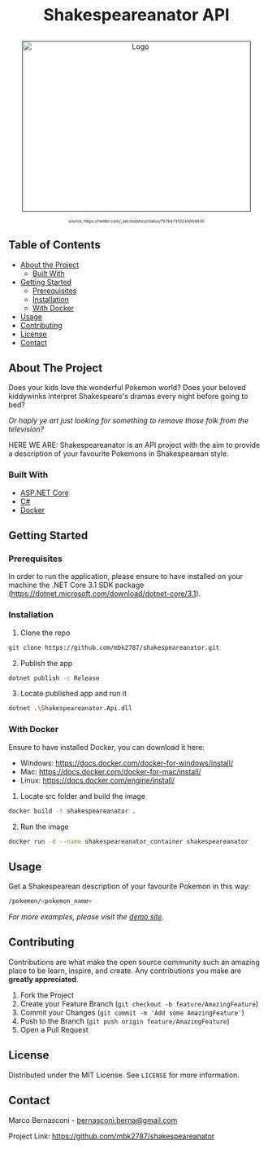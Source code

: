 <!--
*** Thanks for checking out this README Template. If you have a suggestion that would
*** make this better, please fork the repo and create a pull request or simply open
*** an issue with the tag "enhancement".
*** Thanks again! Now go create something AMAZING! :D
-->





<!-- PROJECT SHIELDS -->
<!--
*** I'm using markdown "reference style" links for readability.
*** Reference links are enclosed in brackets [ ] instead of parentheses ( ).
*** See the bottom of this document for the declaration of the reference variables
*** for contributors-url, forks-url, etc. This is an optional, concise syntax you may use.
*** https://www.markdownguide.org/basic-syntax/#reference-style-links
-->

<!-- PROJECT LOGO -->
<br />
<h3 align="center" style="font-size:32;">Shakespeareanator API</h3>
<p align="center">  
  <a href="">
    <img src="https://pbs.twimg.com/media/CoO0NhpWYAENO99?format=jpg&name=900x900" alt="Logo" width="450" height="335">
  </a>
</p>

<p align="center" style="font-size:8;">
  source: https://twitter.com/_secondstory/status/757647310235004930
</p



<!-- TABLE OF CONTENTS -->
## Table of Contents

* [About the Project](#about-the-project)
  * [Built With](#built-with)
* [Getting Started](#getting-started)
  * [Prerequisites](#prerequisites)
  * [Installation](#installation)
  * [With Docker](#with-docker)
* [Usage](#usage)
* [Contributing](#contributing)
* [License](#license)
* [Contact](#contact)



<!-- ABOUT THE PROJECT -->
## About The Project

Does your kids love the wonderful Pokemon world? Does your beloved kiddywinks interpret Shakespeare's dramas every night before going to bed?

<i>Or haply ye art just looking for something to remove those folk from the television?</i>

HERE WE ARE: Shakespeareanator is an API project with the aim to provide a description of your favourite Pokemons in Shakespearean style.


### Built With


* [ASP.NET Core](https://docs.microsoft.com/en-us/aspnet/core/?view=aspnetcore-3.1)
* [C#](https://docs.microsoft.com/en-us/dotnet/csharp/)
* [Docker](https://www.docker.com/)


<!-- GETTING STARTED -->
## Getting Started

### Prerequisites

In order to run the application, please ensure to have installed on your machine the .NET Core 3.1 SDK package (https://dotnet.microsoft.com/download/dotnet-core/3.1).

### Installation

1. Clone the repo
```sh
git clone https://github.com/mbk2787/shakespeareanator.git
```
2. Publish the app
```sh
dotnet publish -c Release
```
3. Locate published app and run it
```sh
dotnet .\Shakespeareanator.Api.dll
```

### With Docker

Ensure to have installed Docker, you can download it here:
* Windows: 	https://docs.docker.com/docker-for-windows/install/
* Mac:		https://docs.docker.com/docker-for-mac/install/
* Linux:	https://docs.docker.com/engine/install/

1. Locate src folder and build the image
```sh
docker build -t shakespeareanator .
```
2. Run the image
```sh
docker run -d --name shakespeareanator_container shakespeareanator
```


<!-- USAGE EXAMPLES -->
## Usage

Get a Shakespearean description of your favourite Pokemon in this way:
```sh
/pokemon/<pokemon_name>
```

_For more examples, please visit the [demo site](https://shakespeareanator.herokuapp.com/pokemon/ditto)_.



<!-- CONTRIBUTING -->
## Contributing

Contributions are what make the open source community such an amazing place to be learn, inspire, and create. Any contributions you make are **greatly appreciated**.

1. Fork the Project
2. Create your Feature Branch (`git checkout -b feature/AmazingFeature`)
3. Commit your Changes (`git commit -m 'Add some AmazingFeature'`)
4. Push to the Branch (`git push origin feature/AmazingFeature`)
5. Open a Pull Request



<!-- LICENSE -->
## License

Distributed under the MIT License. See `LICENSE` for more information.



<!-- CONTACT -->
## Contact

Marco Bernasconi - bernasconi.berna@gmail.com

Project Link: https://github.com/mbk2787/shakespeareanator

